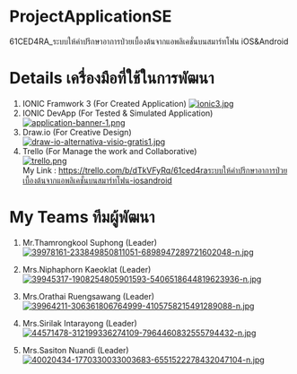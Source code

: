 # ProjectApplicationSE
61CED4RA_ระบบให้คําปรึกษาอาการป่วยเบื้องต้นจากแอพลิเคชั่นบนสมาร์ทโฟน iOS&Android

# Details เครื่องมือที่ใช้ในการพัฒนา <br/>
   1. IONIC Framwork 3 (For Created Application) 
   [![ionic3.jpg](https://i.postimg.cc/rsfBGDpb/ionic3.jpg)](https://postimg.cc/zHR28XKS)</center><br/>               
   2. IONIC DevApp (For Tested & Simulated Application)<br/>
   [![application-banner-1.png](https://i.postimg.cc/g21nqJXn/application-banner-1.png)](https://postimg.cc/Xrcjnngb)<br/> 
   3. Draw.io (For Creative Design)<br/>
   [![draw-io-alternativa-visio-gratis1.jpg](https://i.postimg.cc/VvMRm6ST/draw-io-alternativa-visio-gratis1.jpg)](https://postimg.cc/CnhD4wsH)<br/>
   4. Trello (For Manage the work and Collaborative)<br/>
   [![trello.png](https://i.postimg.cc/76YKkwDM/trello.png)](https://postimg.cc/Ff8ybtY7)<br/>
   My Link : https://trello.com/b/dTkVFyRq/61ced4raระบบให้คําปรึกษาอาการป่วยเบื้องต้นจากแอพลิเคชั่นบนสมาร์ทโฟน-iosandroid<br/>

# My Teams ทีมผู้พัฒนา</b>
   1. Mr.Thamrongkool Suphong (Leader)<br/>
[![39978161-233849850811051-6898947289721602048-n.jpg](https://i.postimg.cc/sXCPKzH4/39978161-233849850811051-6898947289721602048-n.jpg)](https://postimg.cc/jWvJdpbD)<br/>

   2. Mrs.Niphaphorn Kaeoklat (Leader)<br/>
[![39945317-1908254805901593-5406518644819623936-n.jpg](https://i.postimg.cc/h4dvcxjv/39945317-1908254805901593-5406518644819623936-n.jpg)](https://postimg.cc/K4mx51th)<br/>

   3. Mrs.Orathai Ruengsawang (Leader)<br/>
[![39964211-306361806764999-4105758215491289088-n.jpg](https://i.postimg.cc/q7qBY6Sk/39964211-306361806764999-4105758215491289088-n.jpg)](https://postimg.cc/B8WGPbJy)<br/>

   4. Mrs.Sirilak Intarayong (Leader)<br/>
[![44571478-312199336274109-7964460832555794432-n.jpg](https://i.postimg.cc/QtXzSvMw/44571478-312199336274109-7964460832555794432-n.jpg)](https://postimg.cc/hJ5MtyT1)<br/>

   5. Mrs.Sasiton Nuandi (Leader)<br/>
[![40020434-1770330033003683-6551522278432047104-n.jpg](https://i.postimg.cc/KjSZRqzz/40020434-1770330033003683-6551522278432047104-n.jpg)](https://postimg.cc/hzsFY0VW)<br/>
  
  


  
